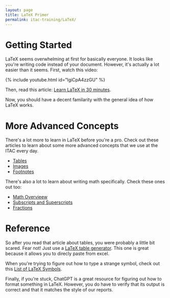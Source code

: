 ```yaml
---
layout: page
title: LaTeX Primer
permalink: itac-training/LaTeX/
---
```


# Getting Started

LaTeX seems overwhelming at first for basically everyone. It looks like you're writing code instead of your document. However, it's actually a lot easier than it seems. First, watch this video: 

{% include youtube.html id="lgiCpA4zzGU" %}

Then, read this article: [Learn LaTeX in 30 minutes](https://www.overleaf.com/learn/latex/Learn_LaTeX_in_30_minutes). 

Now, you should have a decent familarity with the general idea of how LaTeX works. 

# More Advanced Concepts

There's a lot more to learn in LaTeX before you're a pro. Check out these articles to learn about some more advanced concepts that we use at the ITAC every day. 

- [Tables](https://www.overleaf.com/learn/latex/Tables)
- [Images](https://www.overleaf.com/learn/latex/Inserting_Images)
- [Footnotes](https://www.overleaf.com/learn/latex/Footnotes)


There's also a lot to learn about writing math specifically. Check these ones out too: 

- [Math Overvieew](https://www.overleaf.com/learn/latex/Mathematical_expressions)
- [Subscripts and Superscripts](https://www.overleaf.com/learn/latex/Subscripts_and_superscripts)
- [Fractions](https://www.overleaf.com/learn/latex/Fractions_and_Binomials)

# Reference

So after you read that article about tables, you were probably a little bit scared. Fear not! Just use a [LaTeX table generator](https://www.tablesgenerator.com). This one is great because it allows you to direcly paste from excel. 

When you're trying to figure out how to type a strange symbol, check out this [List of LaTeX Symbols](https://oeis.org/wiki/List_of_LaTeX_mathematical_symbols). 

Finally, if you're stuck, ChatGPT is a great resource for figuring out how to format something in LaTeX. However, you do have to verify that its output is correct and that it matches the style of our reports. 